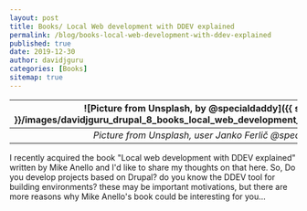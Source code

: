 ```yaml
---
layout: post  
title: Books/ Local Web development with DDEV explained
permalink: /blog/books-local-web-development-with-ddev-explained
published: true  
date: 2019-12-30 
author: davidjguru
categories: [Books]  
sitemap: true
---
```

| ![Picture from Unsplash, by @specialdaddy]({{ site.baseurl }}/images/davidjguru_drupal_8_books_local_web_development_with_ddev_explained.png) |
|:--:|
| *Picture from Unsplash, user Janko Ferlič @specialdaddy* |

I recently acquired the book "Local web development with DDEV explained" written by Mike Anello  and I'd like to share my thoughts on that here. 
So, Do you develop projects based on Drupal? do you know the DDEV tool for building environments? these may be important motivations, but there are more reasons why Mike Anello's book could be interesting for you...
<!--more-->

